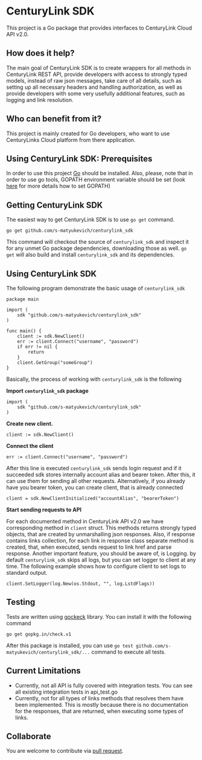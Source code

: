 # CenturyLink SDK

This project is a Go package that provides interfaces to CenturyLink Cloud API v2.0. 

## How does it help?

The main goal of CenturyLink SDK is to create wrappers for all methods in CenturyLink REST API, provide developers with access to strongly typed models, instead of raw json messages, take care of all details, such as setting up all necessary headers and handling authorization, as well as provide developers with some very usefully additional features, such as logging and link resolution.

## Who can benefit from it?

This project is mainly created for Go developers, who want to use CenturyLinks Cloud platform from there application.

## Using CenturyLink SDK: Prerequisites

In order to use this project [Go](https://golang.org/doc/install) should be installed. Also, please, note that in order to use go tools, GOPATH environment variable should be set (look [here](https://golang.org/doc/code.html) for more details how to set GOPATH) 

## Getting CenturyLink SDK 

The easiest way to get CenturyLink SDK is to use `go get` command.

	go get github.com/s-matyukevich/centurylink_sdk

This command will checkout the source of `centurylink_sdk` and inspect it for any unmet Go package dependencies, downloading those as well. `go get` will also build and install `centurylink_sdk` and its dependencies.

## Using CenturyLink SDK

The following program demonstrate the basic usage of `centurylink_sdk`

	package main

	import (
		sdk "github.com/s-matyukevich/centurylink_sdk"
	)

	func main() {
		client := sdk.NewClient()
		err := client.Connect("username", "password")
		if err != nil {
			return
		}
		client.GetGroup("someGroup")
	}
Basically, the process of working with `centurylink_sdk` is the following

**Import `centurylink_sdk` package**  
	
	import (
		sdk "github.com/s-matyukevich/centurylink_sdk"
	)

**Create new client.** 

	client := sdk.NewClient()

**Connect the client**

	err := client.Connect("username", "password")

After this line is executed `centurylink_sdk` sends login request and if it succeeded sdk stores internally account alias and bearer token. After this, it can use them for sending all other requests. 
Alternatively, if you already have you bearer token, you can create client, that is already connected

	client = sdk.NewClientInitialized("accountAlias", "bearerToken")

**Start sending requests to API**

For each documented method in CenturyLink API v2.0 we have corresponding method in `client` struct. This methods returns strongly typed objects, that are created by unmarshalling json responses. 
Also, if response contains links collection, for each link in response class separate method is created, that, when executed, sends request to link href and parse response. 
Another important feature, you should be aware of, is Logging. by default `centurylink_sdk` skips all logs, but you can set logger to client at any time. The following example shows how to configure client to set logs to standard output.

	client.SetLogger(log.New(os.Stdout, "", log.LstdFlags))

## Testing

Tests are written using [gockeck](https://labix.org/gocheck) library. You can install it with the following command

	go get gopkg.in/check.v1

After this package is installed, you can use `go test github.com/s-matyukevich/centurylink_sdk/...` command to execute all tests.

## Current Limitations

- Currently, not all API is fully covered with integration tests. You can see all existing integration tests in api_test.go
- Currently, not for all types of links methods that resolves them have been implemented. This is mostly because there is no documentation for the responses, that are returned, when executing some types of links.

## Collaborate

You are welcome to contribute via
[pull request](https://help.github.com/articles/using-pull-requests).



